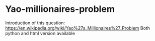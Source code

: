 # Yao-millionaires-problem

Introduction of this question: https://en.wikipedia.org/wiki/Yao%27s_Millionaires%27_Problem
Both python and html version available
